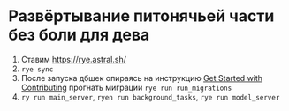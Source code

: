 # Развёртывание питонячьей части без боли для дева
1. Ставим https://rye.astral.sh/
2. `rye sync`
3. После запуска дбшек опираясь на инструкцию [Get Started with Contributing](../CONTRIBUTING.md#get-started-) прогнать миграции `rye run run_migrations`
4. `ry run main_server`, `ryen run background_tasks`, `rye run model_server`
